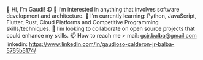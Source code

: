 👋 Hi, I’m Gaudi! :D
👀 I’m interested in anything that involves software development and architecture.
🌱 I’m currently learning: Python, JavaScript, Flutter, Rust, Cloud Platforms and Competitive Programming skills/techniques.
💞️ I’m looking to collaborate on open source projects that could enhance my skills.
📫 How to reach me > 
mail: gcjr.balba@gmail.com
linkedin: https://www.linkedin.com/in/gaudioso-calderon-jr-balba-5765b5174/
